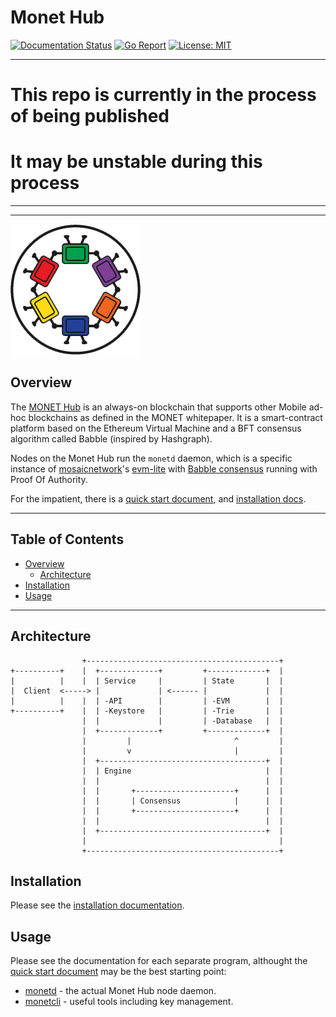 # Monet Hub



[![Documentation Status](https://readthedocs.org/projects/monetd/badge/?version=latest)](https://monetd.readthedocs.io/en/latest/?badge=latest)
[![Go Report](https://goreportcard.com/badge/github.com/mosaicnetworks/monetd)](https://goreportcard.com/report/github.com/mosaicnetworks/monetd)
[![License: MIT](https://img.shields.io/badge/License-MIT-yellow.svg)](https://opensource.org/licenses/MIT)




----

# This repo is currently in the process of being published
# It may be unstable during this process

----

----


![Monet Logo](docs/assets/monet_logo.png)


## Overview

The [MONET Hub](https://monet.network/about.html) is an always-on blockchain that supports other Mobile ad-hoc blockchains as defined in the MONET whitepaper. It is a smart-contract platform based on the Ethereum Virtual Machine and a BFT consensus algorithm called Babble (inspired by Hashgraph).

Nodes on the Monet Hub run the `monetd` daemon, which is a specific instance of [mosaicnetwork](https://mosaicnetworks.io)'s [evm-lite](https://github.com/mosaicnetworks/evm-lite)  with 
[Babble consensus](https://github.com/mosaicnetworks/babble) running with Proof Of Authority.

For the impatient, there is a [quick start document](https://monetd.readthedocs.io/en/latest/README.html#quick-start), and [installation docs](https://monetd.readthedocs.io/en/latest/install.html).

----

## Table of Contents

+ [Overview](#overview)
    + [Architecture](#architecture)
+ [Installation](#installation)
+ [Usage](#usage)

----

## Architecture

```
                +-------------------------------------------+
+----------+    |  +-------------+         +-------------+  |       
|          |    |  | Service     |         | State       |  |
|  Client  <-----> |             | <------ |             |  |
|          |    |  | -API        |         | -EVM        |  |
+----------+    |  | -Keystore   |         | -Trie       |  |
                |  |             |         | -Database   |  |
                |  +-------------+         +-------------+  |
                |         |                       ^         |     
                |         v                       |         |
                |  +-------------------------------------+  |
                |  | Engine                              |  |
                |  |                                     |  |
                |  |       +----------------------+      |  |
                |  |       | Consensus            |      |  |
                |  |       +----------------------+      |  |
                |  |                                     |  |
                |  +-------------------------------------+  |
                |                                           |
                +-------------------------------------------+

```




## Installation

Please see the [installation documentation](https://monetd.readthedocs.io/en/latest/install.html).

## Usage

Please see the documentation for each separate program, althought the [quick start document](https://monetd.readthedocs.io/en/latest/README.html) may be the best starting point:

- [monetd](https://monetd.readthedocs.io/en/latest/monetd.html) - the actual Monet Hub node daemon.
- [monetcli](https://monetd.readthedocs.io/en/latest/monetcli.html) - useful tools including key management. 
